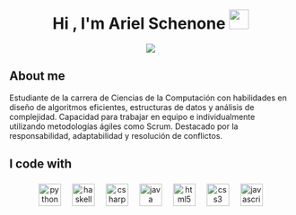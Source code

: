 <h1 align="center">Hi , I'm Ariel Schenone <img src="https://media.giphy.com/media/hvRJCLFzcasrR4ia7z/giphy.gif" width="35"></h1>

<p align="center">
  <a href="https://github.com/ariel8sche/ComputerScience"><img src="https://readme-typing-svg.herokuapp.com?lines=Computer+Science+Student&center=true&width=500&height=50"></a>
</p>

###

<h2 aling="left">About me</h2>

<p align="left">Estudiante de la carrera de Ciencias de la Computación con habilidades en diseño de algoritmos eficientes, estructuras de datos y análisis de complejidad. Capacidad para trabajar en equipo e individualmente utilizando metodologías ágiles como Scrum. Destacado por la responsabilidad, adaptabilidad y resolución de conflictos.</p>

###

<h2 aling="left">I code with</h2>

###
<div align="center">
  <img src="https://cdn.jsdelivr.net/gh/devicons/devicon/icons/python/python-original.svg" height="40" alt="python logo"  />
  <img width="12" />
  <img src="https://cdn.jsdelivr.net/gh/devicons/devicon/icons/haskell/haskell-original.svg" height="40" alt="haskell logo"  />
  <img width="12" />
  <img src="https://cdn.jsdelivr.net/gh/devicons/devicon/icons/csharp/csharp-original.svg" height="40" alt="csharp logo"  />
  <img width="12" />
  <img src="https://cdn.jsdelivr.net/gh/devicons/devicon/icons/java/java-original.svg" height="40" alt="java logo"  />
  <img width="12" />
  <img src="https://cdn.jsdelivr.net/gh/devicons/devicon/icons/html5/html5-original.svg" height="40" alt="html5 logo"  />
  <img width="12" />
  <img src="https://cdn.jsdelivr.net/gh/devicons/devicon/icons/css3/css3-original.svg" height="40" alt="css3 logo"  />
  <img width="12" />
  <img src="https://cdn.jsdelivr.net/gh/devicons/devicon/icons/javascript/javascript-original.svg" height="40" alt="javascript logo"  />
</div>
